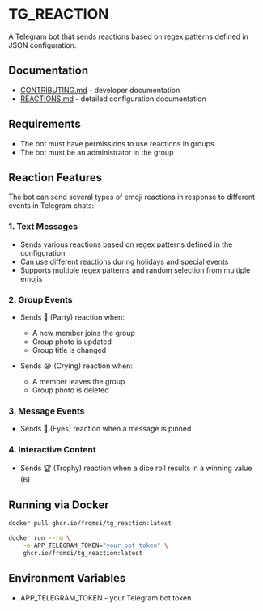 # TG_REACTION
A Telegram bot that sends reactions based on regex patterns defined in JSON configuration.

## Documentation

- [CONTRIBUTING.md](CONTRIBUTING.md) - developer documentation
- [REACTIONS.md](REACTIONS.md) - detailed configuration documentation

## Requirements

* The bot must have permissions to use reactions in groups
* The bot must be an administrator in the group

## Reaction Features

The bot can send several types of emoji reactions in response to different events in Telegram chats:

### 1. Text Messages
- Sends various reactions based on regex patterns defined in the configuration
- Can use different reactions during holidays and special events
- Supports multiple regex patterns and random selection from multiple emojis

### 2. Group Events
- Sends 🎉 (Party) reaction when:
  - A new member joins the group
  - Group photo is updated
  - Group title is changed
  
- Sends 😭 (Crying) reaction when:
  - A member leaves the group
  - Group photo is deleted

### 3. Message Events
- Sends 👀 (Eyes) reaction when a message is pinned

### 4. Interactive Content
- Sends 🏆 (Trophy) reaction when a dice roll results in a winning value (6)

## Running via Docker
```bash
docker pull ghcr.io/fromsi/tg_reaction:latest

docker run --rm \
    -e APP_TELEGRAM_TOKEN="your_bot_token" \
    ghcr.io/fromsi/tg_reaction:latest
```

## Environment Variables
* APP_TELEGRAM_TOKEN - your Telegram bot token